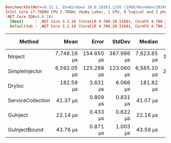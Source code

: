 ``` ini

BenchmarkDotNet=v0.12.1, OS=Windows 10.0.18363.1256 (1909/November2018Update/19H2)
Intel Core i7-7500U CPU 2.70GHz (Kaby Lake), 1 CPU, 4 logical and 2 physical cores
.NET Core SDK=5.0.101
  [Host]     : .NET Core 3.1.10 (CoreCLR 4.700.20.51601, CoreFX 4.700.20.51901), X64 RyuJIT
  DefaultJob : .NET Core 3.1.10 (CoreCLR 4.700.20.51601, CoreFX 4.700.20.51901), X64 RyuJIT


```
|            Method |        Mean |      Error |     StdDev |      Median |  Ratio | RatioSD |    Gen 0 |   Gen 1 | Gen 2 | Allocated |
|------------------ |------------:|-----------:|-----------:|------------:|-------:|--------:|---------:|--------:|------:|----------:|
|           Ninject | 7,748.16 μs | 154.650 μs | 387.986 μs | 7,623.85 μs | 365.83 |   19.79 | 109.3750 | 46.8750 |     - | 239.35 KB |
|    SimpleInjector | 6,592.05 μs | 125.299 μs | 123.060 μs | 6,585.10 μs | 296.92 |   12.70 |  93.7500 | 31.2500 |     - | 202.58 KB |
|            DryIoc |   182.59 μs |   3.631 μs |   6.066 μs |   181.82 μs |   8.25 |    0.33 |  36.1328 |       - |     - |  73.82 KB |
| ServiceCollection |    41.37 μs |   0.809 μs |   0.831 μs |    41.07 μs |   1.86 |    0.09 |  10.0708 |       - |     - |  20.68 KB |
|          GuInject |    22.14 μs |   0.433 μs |   0.622 μs |    22.16 μs |   1.00 |    0.00 |   3.9673 |       - |     - |   8.11 KB |
|     GuInjectBound |    43.76 μs |   0.871 μs |   1.003 μs |    43.59 μs |   1.98 |    0.07 |  10.8032 |       - |     - |  22.06 KB |
